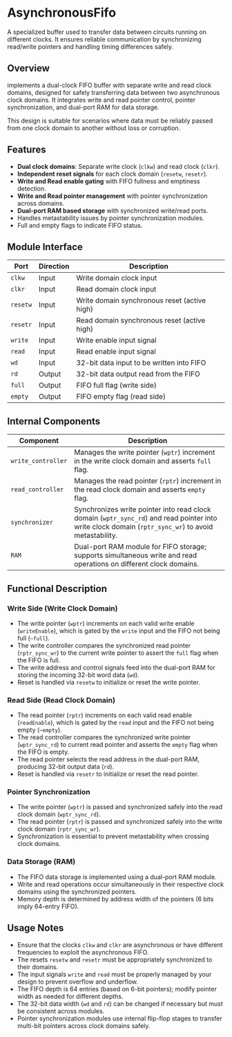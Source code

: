 # AsynchronousFifo
A specialized buffer used to transfer data between circuits running on different clocks. It ensures reliable communication by synchronizing read/write pointers and handling timing differences safely. 

## Overview

implements a dual-clock FIFO buffer with separate write and read clock domains, designed for safely transferring data between two asynchronous clock domains. It integrates write and read pointer control, pointer synchronization, and dual-port RAM for data storage.

This design is suitable for scenarios where data must be reliably passed from one clock domain to another without loss or corruption.

## Features

- **Dual clock domains**: Separate write clock (`clkw`) and read clock (`clkr`).
- **Independent reset signals** for each clock domain (`resetw`, `resetr`).
- **Write and Read enable gating** with FIFO fullness and emptiness detection.
- **Write and Read pointer management** with pointer synchronization across domains.
- **Dual-port RAM based storage** with synchronized write/read ports.
- Handles metastability issues by pointer synchronization modules.
- Full and empty flags to indicate FIFO status.

## Module Interface

| Port        | Direction | Description                                      |
|-------------|-----------|------------------------------------------------|
| `clkw`      | Input     | Write domain clock input                         |
| `clkr`      | Input     | Read domain clock input                          |
| `resetw`    | Input     | Write domain synchronous reset (active high)   |
| `resetr`    | Input     | Read domain synchronous reset (active high)    |
| `write`     | Input     | Write enable input signal                        |
| `read`      | Input     | Read enable input signal                         |
| `wd`        | Input     | 32-bit data input to be written into FIFO       |
| `rd`        | Output    | 32-bit data output read from the FIFO            |
| `full`      | Output    | FIFO full flag (write side)                      |
| `empty`     | Output    | FIFO empty flag (read side)                      |

## Internal Components

| Component          | Description                                                                                 |
|--------------------|---------------------------------------------------------------------------------------------|
| `write_controller` | Manages the write pointer (`wptr`) increment in the write clock domain and asserts `full` flag. |
| `read_controller`  | Manages the read pointer (`rptr`) increment in the read clock domain and asserts `empty` flag. |
| `synchronizer`     | Synchronizes write pointer into read clock domain (`wptr_sync_rd`) and read pointer into write clock domain (`rptr_sync_wr`) to avoid metastability. |
| `RAM`              | Dual-port RAM module for FIFO storage; supports simultaneous write and read operations on different clock domains. |

## Functional Description

### Write Side (Write Clock Domain)

- The write pointer (`wptr`) increments on each valid write enable (`writeEnable`), which is gated by the `write` input and the FIFO not being full (`~full`).
- The write controller compares the synchronized read pointer (`rptr_sync_wr`) to the current write pointer to assert the `full` flag when the FIFO is full.
- The write address and control signals feed into the dual-port RAM for storing the incoming 32-bit word data (`wd`).
- Reset is handled via `resetw` to initialize or reset the write pointer.

### Read Side (Read Clock Domain)

- The read pointer (`rptr`) increments on each valid read enable (`readEnable`), which is gated by the `read` input and the FIFO not being empty (`~empty`).
- The read controller compares the synchronized write pointer (`wptr_sync_rd`) to current read pointer and asserts the `empty` flag when the FIFO is empty.
- The read pointer selects the read address in the dual-port RAM, producing 32-bit output data (`rd`).
- Reset is handled via `resetr` to initialize or reset the read pointer.

### Pointer Synchronization

- The write pointer (`wptr`) is passed and synchronized safely into the read clock domain (`wptr_sync_rd`).
- The read pointer (`rptr`) is passed and synchronized safely into the write clock domain (`rptr_sync_wr`).
- Synchronization is essential to prevent metastability when crossing clock domains.

### Data Storage (RAM)

- The FIFO data storage is implemented using a dual-port RAM module.
- Write and read operations occur simultaneously in their respective clock domains using the synchronized pointers.
- Memory depth is determined by address width of the pointers (6 bits imply 64-entry FIFO).

## Usage Notes

- Ensure that the clocks `clkw` and `clkr` are asynchronous or have different frequencies to exploit the asynchronous FIFO.
- The resets `resetw` and `resetr` must be appropriately synchronized to their domains.
- The input signals `write` and `read` must be properly managed by your design to prevent overflow and underflow.
- The FIFO depth is 64 entries (based on 6-bit pointers); modify pointer width as needed for different depths.
- The 32-bit data width (`wd` and `rd`) can be changed if necessary but must be consistent across modules.
- Pointer synchronization modules use internal flip-flop stages to transfer multi-bit pointers across clock domains safely.






